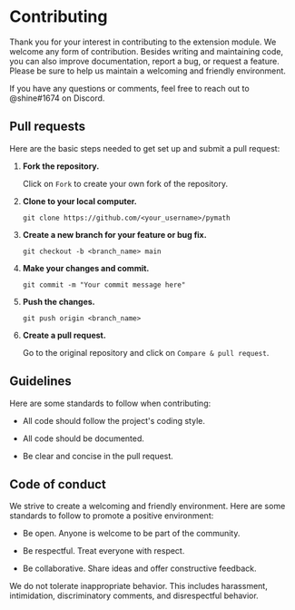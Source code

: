 # Contributing

Thank you for your interest in contributing to the extension module. We
welcome any form of contribution. Besides writing and maintaining code,
you can also improve documentation, report a bug, or request a feature.
Please be sure to help us maintain a welcoming and friendly environment.

If you have any questions or comments, feel free to reach out to
@shine#1674 on Discord.

## Pull requests

Here are the basic steps needed to get set up and submit a pull request:

1. **Fork the repository.**

    Click on `Fork` to create your own fork of the repository.

1. **Clone to your local computer.**

    ```
    git clone https://github.com/<your_username>/pymath
    ```

1. **Create a new branch for your feature or bug fix.**

    ```
    git checkout -b <branch_name> main
    ```

1. **Make your changes and commit.**

    ```
    git commit -m "Your commit message here"
    ```

1. **Push the changes.**

    ```
    git push origin <branch_name>
    ```

1. **Create a pull request.**

    Go to the original repository and click on `Compare & pull request`.

## Guidelines

Here are some standards to follow when contributing:

- All code should follow the project's coding style.

- All code should be documented.

- Be clear and concise in the pull request.

## Code of conduct

We strive to create a welcoming and friendly environment.
Here are some standards to follow to promote a positive environment:

- Be open. Anyone is welcome to be part of the community.

- Be respectful. Treat everyone with respect.

- Be collaborative. Share ideas and offer constructive feedback.

We do not tolerate inappropriate behavior. This includes harassment,
intimidation, discriminatory comments, and disrespectful behavior.
